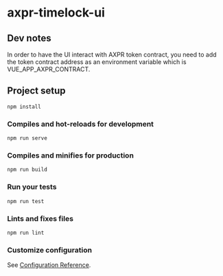 # axpr-timelock-ui

## Dev notes
In order to have the UI interact with AXPR token contract, you need to add the token contract address as an environment variable which is VUE_APP_AXPR_CONTRACT.

## Project setup
```
npm install
```

### Compiles and hot-reloads for development
```
npm run serve
```

### Compiles and minifies for production
```
npm run build
```

### Run your tests
```
npm run test
```

### Lints and fixes files
```
npm run lint
```

### Customize configuration
See [Configuration Reference](https://cli.vuejs.org/config/).
